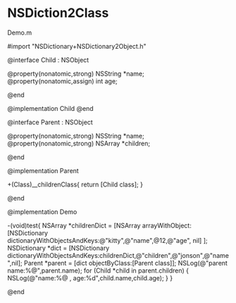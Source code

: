 NSDiction2Class
===============
Demo.m

#import "NSDictionary+NSDictionary2Object.h"

@interface Child : NSObject

@property(nonatomic,strong) NSString *name;
@property(nonatomic,assign) int age;

@end

@implementation Child
@end

@interface Parent : NSObject

@property(nonatomic,strong) NSString *name;
@property(nonatomic,strong) NSArray *children;

@end

@implementation Parent

+(Class)__childrenClass{
    return [Child class];
}

@end

@implementation Demo

-(void)test{
    NSArray *childrenDict = [NSArray arrayWithObject:
                                [NSDictionary dictionaryWithObjectsAndKeys:@"kitty",@"name",@12,@"age", nil]
                         ];
    NSDictionary *dict = [NSDictionary dictionaryWithObjectsAndKeys:childrenDict,@"children",@"jonson",@"name",nil];
    Parent *parent = [dict objectByClass:[Parent class]];
    NSLog(@"parent name:%@",parent.name);
    for (Child *child in parent.children) {
        NSLog(@"name:%@ , age:%d",child.name,child.age);
    }
}

@end

